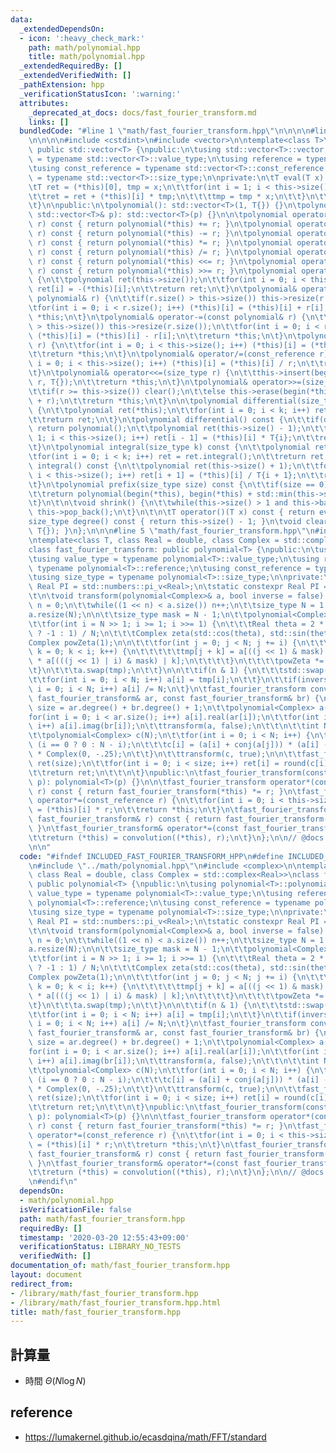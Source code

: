 ```yaml
---
data:
  _extendedDependsOn:
  - icon: ':heavy_check_mark:'
    path: math/polynomial.hpp
    title: math/polynomial.hpp
  _extendedRequiredBy: []
  _extendedVerifiedWith: []
  _pathExtension: hpp
  _verificationStatusIcon: ':warning:'
  attributes:
    _deprecated_at_docs: docs/fast_fourier_transform.md
    links: []
  bundledCode: "#line 1 \"math/fast_fourier_transform.hpp\"\n\n\n\n#line 1 \"math/polynomial.hpp\"\
    \n\n\n\n#include <cstdint>\n#include <vector>\n\ntemplate<class T>\nclass polynomial:\
    \ public std::vector<T> {\npublic:\n\tusing std::vector<T>::vector;\n\tusing value_type\
    \ = typename std::vector<T>::value_type;\n\tusing reference = typename std::vector<T>::reference;\n\
    \tusing const_reference = typename std::vector<T>::const_reference;\n\tusing size_type\
    \ = typename std::vector<T>::size_type;\n\nprivate:\n\tT eval(T x) const {\n\t\
    \tT ret = (*this)[0], tmp = x;\n\t\tfor(int i = 1; i < this->size(); i++) {\n\t\
    \t\tret = ret + (*this)[i] * tmp;\n\t\t\ttmp = tmp * x;\n\t\t}\n\t\treturn ret;\n\
    \t}\n\npublic:\n\tpolynomial(): std::vector<T>(1, T{}) {}\n\tpolynomial(const\
    \ std::vector<T>& p): std::vector<T>(p) {}\n\n\tpolynomial operator+(const polynomial&\
    \ r) const { return polynomial(*this) += r; }\n\tpolynomial operator-(const polynomial&\
    \ r) const { return polynomial(*this) -= r; }\n\tpolynomial operator*(const_reference\
    \ r) const { return polynomial(*this) *= r; }\n\tpolynomial operator/(const_reference\
    \ r) const { return polynomial(*this) /= r; }\n\tpolynomial operator<<(size_type\
    \ r) const { return polynomial(*this) <<= r; }\n\tpolynomial operator>>(size_type\
    \ r) const { return polynomial(*this) >>= r; }\n\tpolynomial operator-() const\
    \ {\n\t\tpolynomial ret(this->size());\n\t\tfor(int i = 0; i < this->size(); i++)\
    \ ret[i] = -(*this)[i];\n\t\treturn ret;\n\t}\n\tpolynomial& operator+=(const\
    \ polynomial& r) {\n\t\tif(r.size() > this->size()) this->resize(r.size());\n\t\
    \tfor(int i = 0; i < r.size(); i++) (*this)[i] = (*this)[i] + r[i];\n\t\treturn\
    \ *this;\n\t}\n\tpolynomial& operator-=(const polynomial& r) {\n\t\tif(r.size()\
    \ > this->size()) this->resize(r.size());\n\t\tfor(int i = 0; i < r.size(); i++)\
    \ (*this)[i] = (*this)[i] - r[i];\n\t\treturn *this;\n\t}\n\tpolynomial& operator*=(const_reference\
    \ r) {\n\t\tfor(int i = 0; i < this->size(); i++) (*this)[i] = (*this)[i] * r;\n\
    \t\treturn *this;\n\t}\n\tpolynomial& operator/=(const_reference r) {\n\t\tfor(int\
    \ i = 0; i < this->size(); i++) (*this)[i] = (*this)[i] / r;\n\t\treturn *this;\n\
    \t}\n\tpolynomial& operator<<=(size_type r) {\n\t\tthis->insert(begin(*this),\
    \ r, T{});\n\t\treturn *this;\n\t}\n\tpolynomial& operator>>=(size_type r) {\n\
    \t\tif(r >= this->size()) clear();\n\t\telse this->erase(begin(*this), begin(*this)\
    \ + r);\n\t\treturn *this;\n\t}\n\n\tpolynomial differential(size_type k) const\
    \ {\n\t\tpolynomial ret(*this);\n\t\tfor(int i = 0; i < k; i++) ret = ret.differential();\n\
    \t\treturn ret;\n\t}\n\tpolynomial differential() const {\n\t\tif(degree() < 1)\
    \ return polynomial();\n\t\tpolynomial ret(this->size() - 1);\n\t\tfor(int i =\
    \ 1; i < this->size(); i++) ret[i - 1] = (*this)[i] * T{i};\n\t\treturn ret;\n\
    \t}\n\tpolynomial integral(size_type k) const {\n\t\tpolynomial ret(*this);\n\t\
    \tfor(int i = 0; i < k; i++) ret = ret.integral();\n\t\treturn ret;\n\t}\n\tpolynomial\
    \ integral() const {\n\t\tpolynomial ret(this->size() + 1);\n\t\tfor(int i = 0;\
    \ i < this->size(); i++) ret[i + 1] = (*this)[i] / T{i + 1};\n\t\treturn ret;\n\
    \t}\n\tpolynomial prefix(size_type size) const {\n\t\tif(size == 0) return polynomial();\n\
    \t\treturn polynomial(begin(*this), begin(*this) + std::min(this->size(), size));\n\
    \t}\n\t\n\tvoid shrink() {\n\t\twhile(this->size() > 1 and this->back() == T{})\
    \ this->pop_back();\n\t}\n\t\n\tT operator()(T x) const { return eval(x); }\n\t\
    size_type degree() const { return this->size() - 1; }\n\tvoid clear() { this->assign(1,\
    \ T{}); }\n};\n\n\n#line 5 \"math/fast_fourier_transform.hpp\"\n#include <complex>\n\
    \ntemplate<class T, class Real = double, class Complex = std::complex<Real>>\n\
    class fast_fourier_transform: public polynomial<T> {\npublic:\n\tusing polynomial<T>::polynomial;\n\
    \tusing value_type = typename polynomial<T>::value_type;\n\tusing reference =\
    \ typename polynomial<T>::reference;\n\tusing const_reference = typename polynomial<T>::const_reference;\n\
    \tusing size_type = typename polynomial<T>::size_type;\n\nprivate:\n\t// constexpr\
    \ Real PI = std::numbers::pi_v<Real>;\n\tstatic constexpr Real PI = std::acos(Real(-1));;\n\
    \t\n\tvoid transform(polynomial<Complex>& a, bool inverse = false) {\n\t\tsize_type\
    \ n = 0;\n\t\twhile((1 << n) < a.size()) n++;\n\t\tsize_type N = 1 << n;\n\t\t\
    a.resize(N);\n\n\t\tsize_type mask = N - 1;\n\t\tpolynomial<Complex> tmp(N);\n\
    \t\tfor(int i = N >> 1; i >= 1; i >>= 1) {\n\t\t\tReal theta = 2 * PI * i * (inverse\
    \ ? -1 : 1) / N;\n\t\t\tComplex zeta(std::cos(theta), std::sin(theta));\n\t\t\t\
    Complex powZeta(1);\n\n\t\t\tfor(int j = 0; j < N; j += i) {\n\t\t\t\tfor(int\
    \ k = 0; k < i; k++) {\n\t\t\t\t\ttmp[j + k] = a[((j << 1) & mask) | k] + powZeta\
    \ * a[(((j << 1) | i) & mask) | k];\n\t\t\t\t}\n\t\t\t\tpowZeta *= zeta;\n\t\t\
    \t}\n\t\t\ta.swap(tmp);\n\t\t}\n\n\t\tif(n & 1) {\n\t\t\tstd::swap(a, tmp);\n\t\
    \t\tfor(int i = 0; i < N; i++) a[i] = tmp[i];\n\t\t}\n\t\tif(inverse) for(int\
    \ i = 0; i < N; i++) a[i] /= N;\n\t}\n\tfast_fourier_transform convolution(const\
    \ fast_fourier_transform& ar, const fast_fourier_transform& br) {\n\t\tsize_type\
    \ size = ar.degree() + br.degree() + 1;\n\t\tpolynomial<Complex> a(size);\n\t\t\
    for(int i = 0; i < ar.size(); i++) a[i].real(ar[i]);\n\t\tfor(int i = 0; i < br.size();\
    \ i++) a[i].imag(br[i]);\n\t\ttransform(a, false);\n\t\t\n\t\tint N = a.size();\n\
    \t\tpolynomial<Complex> c(N);\n\t\tfor(int i = 0; i < N; i++) {\n\t\t\tint j =\
    \ (i == 0 ? 0 : N - i);\n\t\t\tc[i] = (a[i] + conj(a[j])) * (a[i] - conj(a[j]))\
    \ * Complex(0, -.25);\n\t\t}\n\t\ttransform(c, true);\n\n\t\tfast_fourier_transform\
    \ ret(size);\n\t\tfor(int i = 0; i < size; i++) ret[i] = round(c[i].real());\n\
    \t\treturn ret;\n\t\t\n\t}\npublic:\n\tfast_fourier_transform(const polynomial<T>&\
    \ p): polynomial<T>(p) {}\n\n\tfast_fourier_transform operator*(const_reference\
    \ r) const { return fast_fourier_transform(*this) *= r; }\n\tfast_fourier_transform&\
    \ operator*=(const_reference r) {\n\t\tfor(int i = 0; i < this->size(); i++) (*this)[i]\
    \ = (*this)[i] * r;\n\t\treturn *this;\n\t}\n\tfast_fourier_transform operator*(const\
    \ fast_fourier_transform& r) const { return fast_fourier_transform(*this) *= r;\
    \ }\n\tfast_fourier_transform& operator*=(const fast_fourier_transform& r) {\n\
    \t\treturn (*this) = convolution((*this), r);\n\t}\n};\n\n// @docs docs/fast_fourier_transform.md\n\
    \n\n"
  code: "#ifndef INCLUDED_FAST_FOURIER_TRANSFORM_HPP\n#define INCLUDED_FAST_FOURIER_TRANSFORM_HPP\n\
    \n#include \"../math/polynomial.hpp\"\n#include <complex>\n\ntemplate<class T,\
    \ class Real = double, class Complex = std::complex<Real>>\nclass fast_fourier_transform:\
    \ public polynomial<T> {\npublic:\n\tusing polynomial<T>::polynomial;\n\tusing\
    \ value_type = typename polynomial<T>::value_type;\n\tusing reference = typename\
    \ polynomial<T>::reference;\n\tusing const_reference = typename polynomial<T>::const_reference;\n\
    \tusing size_type = typename polynomial<T>::size_type;\n\nprivate:\n\t// constexpr\
    \ Real PI = std::numbers::pi_v<Real>;\n\tstatic constexpr Real PI = std::acos(Real(-1));;\n\
    \t\n\tvoid transform(polynomial<Complex>& a, bool inverse = false) {\n\t\tsize_type\
    \ n = 0;\n\t\twhile((1 << n) < a.size()) n++;\n\t\tsize_type N = 1 << n;\n\t\t\
    a.resize(N);\n\n\t\tsize_type mask = N - 1;\n\t\tpolynomial<Complex> tmp(N);\n\
    \t\tfor(int i = N >> 1; i >= 1; i >>= 1) {\n\t\t\tReal theta = 2 * PI * i * (inverse\
    \ ? -1 : 1) / N;\n\t\t\tComplex zeta(std::cos(theta), std::sin(theta));\n\t\t\t\
    Complex powZeta(1);\n\n\t\t\tfor(int j = 0; j < N; j += i) {\n\t\t\t\tfor(int\
    \ k = 0; k < i; k++) {\n\t\t\t\t\ttmp[j + k] = a[((j << 1) & mask) | k] + powZeta\
    \ * a[(((j << 1) | i) & mask) | k];\n\t\t\t\t}\n\t\t\t\tpowZeta *= zeta;\n\t\t\
    \t}\n\t\t\ta.swap(tmp);\n\t\t}\n\n\t\tif(n & 1) {\n\t\t\tstd::swap(a, tmp);\n\t\
    \t\tfor(int i = 0; i < N; i++) a[i] = tmp[i];\n\t\t}\n\t\tif(inverse) for(int\
    \ i = 0; i < N; i++) a[i] /= N;\n\t}\n\tfast_fourier_transform convolution(const\
    \ fast_fourier_transform& ar, const fast_fourier_transform& br) {\n\t\tsize_type\
    \ size = ar.degree() + br.degree() + 1;\n\t\tpolynomial<Complex> a(size);\n\t\t\
    for(int i = 0; i < ar.size(); i++) a[i].real(ar[i]);\n\t\tfor(int i = 0; i < br.size();\
    \ i++) a[i].imag(br[i]);\n\t\ttransform(a, false);\n\t\t\n\t\tint N = a.size();\n\
    \t\tpolynomial<Complex> c(N);\n\t\tfor(int i = 0; i < N; i++) {\n\t\t\tint j =\
    \ (i == 0 ? 0 : N - i);\n\t\t\tc[i] = (a[i] + conj(a[j])) * (a[i] - conj(a[j]))\
    \ * Complex(0, -.25);\n\t\t}\n\t\ttransform(c, true);\n\n\t\tfast_fourier_transform\
    \ ret(size);\n\t\tfor(int i = 0; i < size; i++) ret[i] = round(c[i].real());\n\
    \t\treturn ret;\n\t\t\n\t}\npublic:\n\tfast_fourier_transform(const polynomial<T>&\
    \ p): polynomial<T>(p) {}\n\n\tfast_fourier_transform operator*(const_reference\
    \ r) const { return fast_fourier_transform(*this) *= r; }\n\tfast_fourier_transform&\
    \ operator*=(const_reference r) {\n\t\tfor(int i = 0; i < this->size(); i++) (*this)[i]\
    \ = (*this)[i] * r;\n\t\treturn *this;\n\t}\n\tfast_fourier_transform operator*(const\
    \ fast_fourier_transform& r) const { return fast_fourier_transform(*this) *= r;\
    \ }\n\tfast_fourier_transform& operator*=(const fast_fourier_transform& r) {\n\
    \t\treturn (*this) = convolution((*this), r);\n\t}\n};\n\n// @docs docs/fast_fourier_transform.md\n\
    \n#endif\n"
  dependsOn:
  - math/polynomial.hpp
  isVerificationFile: false
  path: math/fast_fourier_transform.hpp
  requiredBy: []
  timestamp: '2020-03-20 12:55:43+09:00'
  verificationStatus: LIBRARY_NO_TESTS
  verifiedWith: []
documentation_of: math/fast_fourier_transform.hpp
layout: document
redirect_from:
- /library/math/fast_fourier_transform.hpp
- /library/math/fast_fourier_transform.hpp.html
title: math/fast_fourier_transform.hpp
---
```

## 計算量
- 時間 $\Theta(N\log N)$

## reference
- https://lumakernel.github.io/ecasdqina/math/FFT/standard